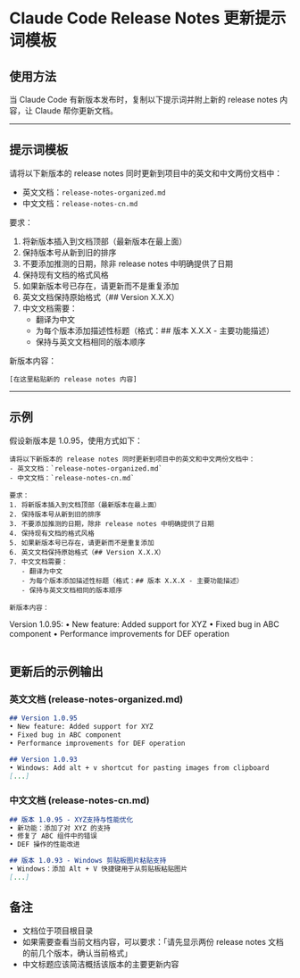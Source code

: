 # Claude Code Release Notes 更新提示词模板

## 使用方法
当 Claude Code 有新版本发布时，复制以下提示词并附上新的 release notes 内容，让 Claude 帮你更新文档。

---

## 提示词模板

请将以下新版本的 release notes 同时更新到项目中的英文和中文两份文档中：
- 英文文档：`release-notes-organized.md`
- 中文文档：`release-notes-cn.md`

要求：
1. 将新版本插入到文档顶部（最新版本在最上面）
2. 保持版本号从新到旧的排序
3. 不要添加推测的日期，除非 release notes 中明确提供了日期
4. 保持现有文档的格式风格
5. 如果新版本号已存在，请更新而不是重复添加
6. 英文文档保持原始格式（## Version X.X.X）
7. 中文文档需要：
   - 翻译为中文
   - 为每个版本添加描述性标题（格式：## 版本 X.X.X - 主要功能描述）
   - 保持与英文文档相同的版本顺序

新版本内容：
```
[在这里粘贴新的 release notes 内容]
```

---

## 示例

假设新版本是 1.0.95，使用方式如下：

```
请将以下新版本的 release notes 同时更新到项目中的英文和中文两份文档中：
- 英文文档：`release-notes-organized.md`
- 中文文档：`release-notes-cn.md`

要求：
1. 将新版本插入到文档顶部（最新版本在最上面）
2. 保持版本号从新到旧的排序
3. 不要添加推测的日期，除非 release notes 中明确提供了日期
4. 保持现有文档的格式风格
5. 如果新版本号已存在，请更新而不是重复添加
6. 英文文档保持原始格式（## Version X.X.X）
7. 中文文档需要：
   - 翻译为中文
   - 为每个版本添加描述性标题（格式：## 版本 X.X.X - 主要功能描述）
   - 保持与英文文档相同的版本顺序

新版本内容：
```
Version 1.0.95:
• New feature: Added support for XYZ
• Fixed bug in ABC component
• Performance improvements for DEF operation
```
```

## 更新后的示例输出

### 英文文档 (release-notes-organized.md)
```markdown
## Version 1.0.95
• New feature: Added support for XYZ
• Fixed bug in ABC component
• Performance improvements for DEF operation

## Version 1.0.93
• Windows: Add alt + v shortcut for pasting images from clipboard
[...]
```

### 中文文档 (release-notes-cn.md)
```markdown
## 版本 1.0.95 - XYZ支持与性能优化
• 新功能：添加了对 XYZ 的支持
• 修复了 ABC 组件中的错误
• DEF 操作的性能改进

## 版本 1.0.93 - Windows 剪贴板图片粘贴支持
• Windows：添加 Alt + V 快捷键用于从剪贴板粘贴图片
[...]
```

## 备注
- 文档位于项目根目录
- 如果需要查看当前文档内容，可以要求：「请先显示两份 release notes 文档的前几个版本，确认当前格式」
- 中文标题应该简洁概括该版本的主要更新内容